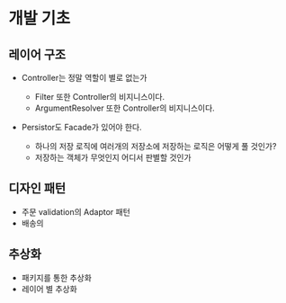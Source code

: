 # 개발 기초

## 레이어 구조
- Controller는 정말 역할이 별로 없는가
  - Filter 또한 Controller의 비지니스이다.
  - ArgumentResolver 또한 Controller의 비지니스이다.
  
- Persistor도 Facade가 있어야 한다.
  - 하나의 저장 로직에 여러개의 저장소에 저장하는 로직은 어떻게 풀 것인가?
  - 저장하는 객체가 무엇인지 어디서 판별할 것인가
  
## 디자인 패턴
- 주문 validation의 Adaptor 패턴
- 배송의

## 추상화
- 패키지를 통한 추상화
- 레이어 별 추상화
